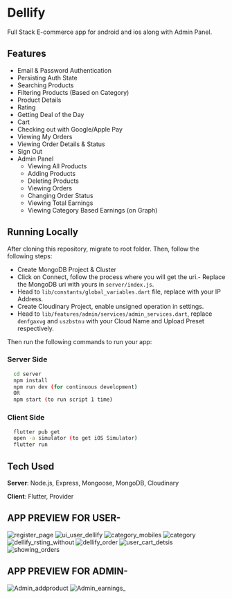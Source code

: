 # Dellify

Full Stack E-commerce app for android and ios  along with Admin Panel.

## Features
- Email & Password Authentication
- Persisting Auth State
- Searching Products
- Filtering Products (Based on Category)
- Product Details
- Rating
- Getting Deal of the Day
- Cart
- Checking out with Google/Apple Pay
- Viewing My Orders
- Viewing Order Details & Status
- Sign Out
- Admin Panel
    - Viewing All Products
    - Adding Products
    - Deleting Products
    - Viewing Orders
    - Changing Order Status
    - Viewing Total Earnings
    - Viewing Category Based Earnings (on Graph)


## Running Locally
After cloning this repository, migrate to root folder. Then, follow the following steps:
- Create MongoDB Project & Cluster
- Click on Connect, follow the process where you will get the uri.- Replace the MongoDB uri with yours in ```server/index.js```.
- Head to ```lib/constants/global_variables.dart``` file, replace <yourip> with your IP Address. 
- Create Cloudinary Project, enable unsigned operation in settings.
- Head to ```lib/features/admin/services/admin_services.dart```, replace ```denfgaxvg``` and ```uszbstnu``` with your Cloud Name and Upload Preset respectively.

Then run the following commands to run your app:

### Server Side
```bash
  cd server
  npm install
  npm run dev (for continuous development)
  OR
  npm start (to run script 1 time)
```

### Client Side
```bash
  flutter pub get
  open -a simulator (to get iOS Simulator)
  flutter run
```

## Tech Used
**Server**: Node.js, Express, Mongoose, MongoDB, Cloudinary

**Client**: Flutter, Provider
    
## APP PREVIEW FOR USER-
![register_page](https://github.com/Adasv9423/dellify/assets/76847225/69cc433b-cc22-46a2-ac5b-aade2d2e1874)
![ui_user_dellify](https://github.com/Adasv9423/dellify/assets/76847225/27ae4a1a-58d2-4493-b35a-b2cc1a29bb70)
![category_mobiles](https://github.com/Adasv9423/dellify/assets/76847225/a69cd9f5-7305-492d-b4a2-64024073138c)
![category](https://github.com/Adasv9423/dellify/assets/76847225/3b698cf8-4d2c-47fa-b44d-0e5cd9910f6c)
![dellify_rsting_without](https://github.com/Adasv9423/dellify/assets/76847225/a7d5e18a-2e80-44f6-ae61-c5f02dc766b1)
![dellify_order](https://github.com/Adasv9423/dellify/assets/76847225/ea8ad27a-1ce6-45a8-9875-6e5f81df7d93)
![user_cart_detsis](https://github.com/Adasv9423/dellify/assets/76847225/a15188b2-4471-47ed-a3c4-b40e8c87d23f)
![showing_orders](https://github.com/Adasv9423/dellify/assets/76847225/3ddf5e2d-c9eb-4fae-9df3-4061ed883baa)

## APP PREVIEW FOR ADMIN-
![Admin_addproduct](https://github.com/Adasv9423/dellify/assets/76847225/703e20a9-f079-4a5e-8ee8-561bca01cc6f)
![Admin_earnings_](https://github.com/Adasv9423/dellify/assets/76847225/e8544c6f-5286-4040-8ade-0f48b52e5585)




